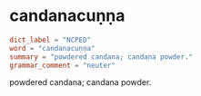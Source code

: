 # candanacuṇṇa

``` toml
dict_label = "NCPED"
word = "candanacuṇṇa"
summary = "powdered candana; candana powder."
grammar_comment = "neuter"
```

powdered candana; candana powder.

